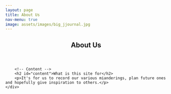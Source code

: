 ```yaml
---
layout: page
title: About Us
nav-menu: true
image: assets/images/big_jjournal.jpg
---
```


<!-- Main -->
<div id="main" class="alt">

<!-- One -->
<section id="one">
	<div class="inner">
		<header class="major">
			<h1>About Us</h1>
		</header>

		<!-- Content -->
		<h2 id="content">What is this site for</h2>
		<p>It's for us to record our various mianderings, plan future ones and hopefully give inspiration to others.</p>
	</div>

</section>
